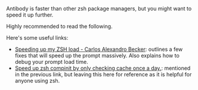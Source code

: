 Antibody is faster than other zsh package managers, but you might want to speed it up further.

Highly recommended to read the following.

Here's some useful links:
 - [Speeding up my ZSH load - Carlos Alexandro Becker](https://carlosbecker.com/posts/speeding-up-zsh/): outlines a few fixes that will speed up the prompt massively. Also explains how to debug your prompt load time.
 - [Speed up zsh compinit by only checking cache once a day.](https://gist.github.com/ctechols/ca1035271ad134841284): mentioned in the previous link, but leaving this here for reference as it is helpful for anyone using zsh.
